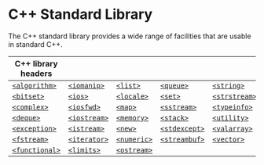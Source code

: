 # C++ Standard Library
The C++ standard library provides a wide range of facilities that are usable in standard C++.


| C++ library headers                                                                                 |                                                                                                                       |                                                                                         |                                                                                                                 |                                                                                                        |
| --------------------------------------------------------------------------------------------------- | --------------------------------------------------------------------------------------------------------------------- | --------------------------------------------------------------------------------------- | --------------------------------------------------------------------------------------------------------------- | ------------------------------------------------------------------------------------------------------ |
| [`<algorithm>`](https://en.cppreference.com/w/cpp/header/algorithm "cpp/header/algorithm")          | [`<iomanip>`](https://en.cppreference.com/w/cpp/header/iomanip "cpp/header/iomanip")                                  | [`<list>`](https://en.cppreference.com/w/cpp/header/list "cpp/header/list")             | [`<queue>`](https://en.cppreference.com/w/cpp/header/queue "cpp/header/queue")                                  | [`<string>`](https://en.cppreference.com/w/cpp/header/string "cpp/header/string")                      |
| [`<bitset>`](https://en.cppreference.com/w/cpp/header/bitset "cpp/header/bitset")                   | [`<ios>`](https://en.cppreference.com/w/cpp/header/ios "cpp/header/ios")                                              | [`<locale>`](https://en.cppreference.com/w/cpp/header/locale "cpp/header/locale")       | [`<set>`](https://en.cppreference.com/w/cpp/header/set "cpp/header/set")                                        | [`<strstream>`](https://en.cppreference.com/w/cpp/header/strstream "cpp/header/strstream")             |
| [`<complex>`](https://en.cppreference.com/w/cpp/header/complex "cpp/header/complex")                | [`<iosfwd>`](https://en.cppreference.com/w/cpp/header/iosfwd "cpp/header/iosfwd")                                     | [`<map>`](https://en.cppreference.com/w/cpp/header/map "cpp/header/map")                | [`<sstream>`](https://en.cppreference.com/w/cpp/header/sstream "cpp/header/sstream")                            | [`<typeinfo>`](https://en.cppreference.com/w/cpp/header/typeinfo "cpp/header/typeinfo")                |
| [`<deque>`](https://en.cppreference.com/w/cpp/header/deque "cpp/header/deque")                      | [`<iostream>`](https://en.cppreference.com/w/cpp/header/iostream "cpp/header/iostream")                               | [`<memory>`](https://en.cppreference.com/w/cpp/header/memory "cpp/header/memory")       | [`<stack>`](https://en.cppreference.com/w/cpp/header/stack "cpp/header/stack")                                  | [`<utility>`](https://en.cppreference.com/w/cpp/header/utility "cpp/header/utility")                   |
| [`<exception>`](https://en.cppreference.com/w/cpp/header/exception "cpp/header/exception")          | [`<istream>`](https://en.cppreference.com/w/cpp/header/istream "cpp/header/istream")                                  | [`<new>`](https://en.cppreference.com/w/cpp/header/new "cpp/header/new")                | [`<stdexcept>`](https://en.cppreference.com/w/cpp/header/stdexcept "cpp/header/stdexcept")                      | [`<valarray>`](https://en.cppreference.com/w/cpp/header/valarray "cpp/header/valarray")                |
| [`<fstream>`](https://en.cppreference.com/w/cpp/header/fstream "cpp/header/fstream")                | [`<iterator>`](https://en.cppreference.com/w/cpp/header/iterator "cpp/header/iterator")                               | [`<numeric>`](https://en.cppreference.com/w/cpp/header/numeric "cpp/header/numeric")    | [`<streambuf>`](https://en.cppreference.com/w/cpp/header/streambuf "cpp/header/streambuf")                      | [`<vector>`](https://en.cppreference.com/w/cpp/header/vector "cpp/header/vector")                      |
| [`<functional>`](https://en.cppreference.com/w/cpp/header/functional "cpp/header/functional")       | [`<limits>`](https://en.cppreference.com/w/cpp/header/limits "cpp/header/limits")                                     | [`<ostream>`](https://en.cppreference.com/w/cpp/header/ostream "cpp/header/ostream")    |                                                                                                                 |                                                                                                        |

